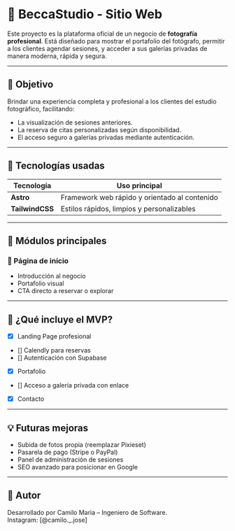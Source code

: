 # 📸 BeccaStudio - Sitio Web

Este proyecto es la plataforma oficial de un negocio de **fotografía profesional**. Está diseñado para mostrar el portafolio del fotógrafo, permitir a los clientes agendar sesiones, y acceder a sus galerías privadas de manera moderna, rápida y segura.

---

## 🎯 Objetivo

Brindar una experiencia completa y profesional a los clientes del estudio fotográfico, facilitando:

- La visualización de sesiones anteriores.
- La reserva de citas personalizadas según disponibilidad.
- El acceso seguro a galerías privadas mediante autenticación.

---

## 🚀 Tecnologías usadas

| Tecnología     | Uso principal                                       |
|----|-----|
| **Astro**      | Framework web rápido y orientado al contenido       |
| **TailwindCSS**| Estilos rápidos, limpios y personalizables          |

---

## 🧩 Módulos principales

### 🔘 Página de inicio
- Introducción al negocio
- Portafolio visual
- CTA directo a reservar o explorar

---

## 📅 ¿Qué incluye el MVP?

- [x] Landing Page profesional
- [] Calendly para reservas
- [] Autenticación con Supabase
- [x] Portafolio
- [] Acceso a galería privada con enlace
- [x] Contacto

---

## 💡 Futuras mejoras

- Subida de fotos propia (reemplazar Pixieset)
- Pasarela de pago (Stripe o PayPal)
- Panel de administración de sesiones
- SEO avanzado para posicionar en Google

---

## 📍 Autor

Desarrollado por Camilo Maria – Ingeniero de Software.  
Instagram: [@camilo._.jose] 
